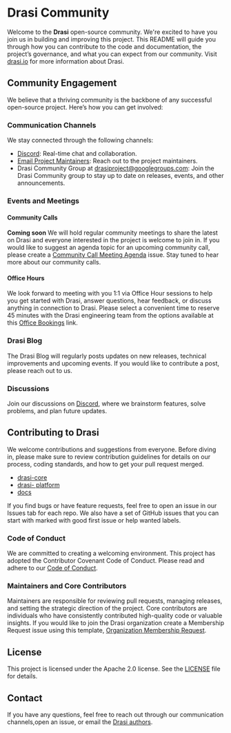 
# Drasi Community

Welcome to the **Drasi** open-source community. We're excited to have you join us in building and improving this project. This README will guide you through how you can contribute to the code and documentation, the project’s governance, and what you can expect from our community.
Visit [drasi.io](https://aka.ms/drasi-docs) for more information about Drasi.

## Community Engagement

We believe that a thriving community is the backbone of any successful open-source project. Here’s how you can get involved:

### Communication Channels

We stay connected through the following channels:
- [Discord](https://aka.ms/drasidiscord): Real-time chat and collaboration.
- [Email Project Maintainers](mailto:maintainers@drasio): Reach out to the project maintainers.
- Drasi Community Group at drasiproject@googlegroups.com: Join the Drasi Community group to stay up to date on releases, events, and other announcements.

### Events and Meetings
#### Community Calls
**Coming soon** We will hold regular community meetings to share the latest on Drasi and everyone interested in the project is welcome to join in. If you would like to suggest an agenda topic for an upcoming community call, please create  a [Community Call Meeting Agenda](https://github.com/drasi-project/community/issues/new?assignees=&labels=&projects=&template=community-call-agenda.md&title=Community+Meeting+Agenda) issue. Stay tuned to hear more about our community calls.

#### Office Hours
We look forward to meeting with you 1:1 via Office Hour sessions to help you get started with Drasi, answer questions, hear feedback, or discuss anything in connection to Drasi. Please select a convenient time to reserve 45 minutes with the Drasi engineering team from the options available at this [Office Bookings](https://outlook.office365.com/owa/calendar/DrasiCommunitySyncs@drasiproject.onmicrosoft.com/bookings/) link.

### Drasi Blog
The Drasi Blog will regularly posts updates on new releases, technical improvements and upcoming events. If you would like to contribute a post, please reach out to us.

### Discussions
Join our discussions on [Discord](https://aka.ms/drasidiscord), where we brainstorm features, solve problems, and plan future updates.

## Contributing to Drasi
We welcome contributions and suggestions from everyone. Before diving in, please make sure to review contribution guidelines for details on our process, coding standards, and how to get your pull request merged. 
- [drasi-core](https://github.com/drasi-project/drasi-core/blob/main/CONTRIBUTING.md)
- [drasi- platform](https://github.com/drasi-project/drasi-platform/blob/main/CONTRIBUTING.md)
- [docs](https://github.com/drasi-project/drasi-core/blob/main/docs/contributing/how-to.md)
 
If you find bugs or have feature requests, feel free to open an issue in our Issues tab for each repo. We also have a set of GitHub issues that you can start with marked with good first issue or help wanted labels.

### Code of Conduct
We are committed to creating a welcoming environment. This project has adopted the Contributor Covenant Code of Conduct. Please read and adhere to our [Code of Conduct](https://github.com/drasi-project/community/blob/main/CODE_OF_CONDUCT.md). 

### Maintainers and Core Contributors
Maintainers are responsible for reviewing pull requests, managing releases, and setting the strategic direction of the project. Core contributors are individuals who have consistently contributed high-quality code or valuable insights. If you would like to join the Drasi organization create a Membership Request issue using this template, [Organization Membership Request](https://github.com/drasi-project/community/issues/new?assignees=&labels=community-membership&projects=&template=organization-membership-request.md&title=REQUEST%3A+New+membership+for+%3Cyour-GH-handle%3E).

## License 
This project is licensed under the Apache 2.0 license. See the [LICENSE](https://github.com/drasi-project/Community/blob/main/LICENSE) file for details.

## Contact
If you have any questions, feel free to reach out through our communication channels,open an issue, or email the [Drasi authors](mailto:maintainers@drasi.io).
